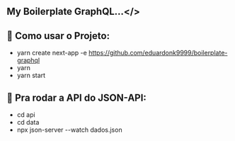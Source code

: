 ## My Boilerplate GraphQL...</>


## :hammer: Como usar o Projeto:
- yarn create next-app -e https://github.com/eduardonk9999/boilerplate-graphql
- yarn
- yarn start

## :hammer: Pra rodar a API do JSON-API:
- cd api
- cd data
- npx json-server --watch dados.json


